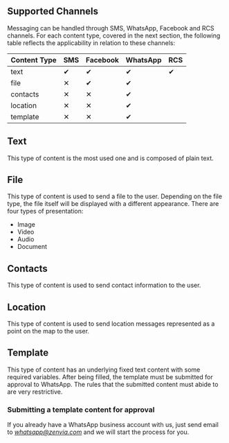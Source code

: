 ## Supported Channels

Messaging can be handled through SMS, WhatsApp, Facebook and RCS channels. For each content type, covered in the next section, the following table reflects the applicability in relation to these channels:

| Content Type | SMS      | Facebook | WhatsApp | RCS      |
|:-------------|:---------|:---------|:---------|:---------|
| text         | &#10004; | &#10004; | &#10004; | &#10004; |
| file         | &#10005; | &#10004; | &#10004; |          |
| contacts     | &#10005; | &#10005; | &#10004; |          |
| location     | &#10005; | &#10005; | &#10004; |          |
| template     | &#10005; | &#10005; | &#10004; |          |

## Text
This type of content is the most used one and is composed of plain text.

<SchemaDefinition schemaRef="#/components/schemas/content.text" />

## File
This type of content is used to send a file to the user. Depending on the file type, the file itself will be displayed with a different appearance. There are four types of presentation:
* Image
* Video
* Audio
* Document

<SchemaDefinition schemaRef="#/components/schemas/content.file" />

## Contacts
This type of content is used to send contact information to the user.

<SchemaDefinition schemaRef="#/components/schemas/content.contacts" />

## Location
This type of content is used to send location messages represented as a point on the map to the user.

<SchemaDefinition schemaRef="#/components/schemas/content.location" />

## Template
This type of content has an underlying fixed text content with some required variables. After being filled, the template must be submitted for approval to WhatsApp. The rules that the submitted content must abide to are very restrictive.

<SchemaDefinition schemaRef="#/components/schemas/content.template" />

### Submitting a template content for approval
If you already have a WhatsApp business account with us, just send email to *whatsapp@zenvia.com* and we will start the process for you.
